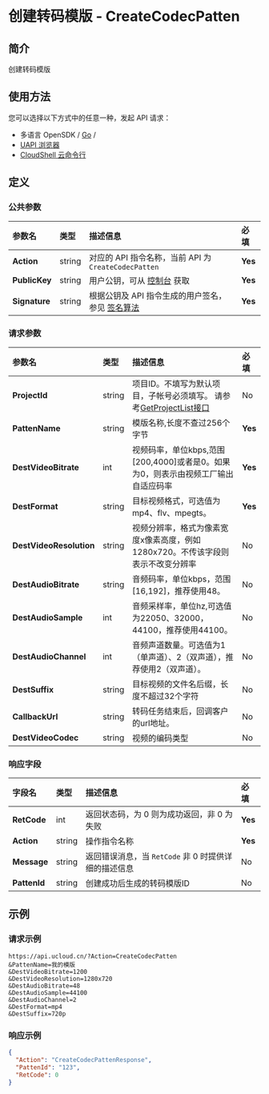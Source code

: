 # 创建转码模版 - CreateCodecPatten

## 简介

创建转码模版






## 使用方法

您可以选择以下方式中的任意一种，发起 API 请求：
- 多语言 OpenSDK / [Go](https://github.com/ucloud/ucloud-sdk-go) /
- [UAPI 浏览器](https://console.ucloud.cn/uapi/detail?id=CreateCodecPatten)
- [CloudShell 云命令行](https://shell.ucloud.cn/)


## 定义

### 公共参数

| 参数名 | 类型 | 描述信息 | 必填 |
|:---|:---|:---|:---|
| **Action**     | string  | 对应的 API 指令名称，当前 API 为 `CreateCodecPatten`                        | **Yes** |
| **PublicKey**  | string  | 用户公钥，可从 [控制台](https://console.ucloud.cn/uapi/apikey) 获取                                             | **Yes** |
| **Signature**  | string  | 根据公钥及 API 指令生成的用户签名，参见 [签名算法](api/summary/signature.md)  | **Yes** |

### 请求参数

| 参数名 | 类型 | 描述信息 | 必填 |
|:---|:---|:---|:---|
| **ProjectId** | string | 项目ID。不填写为默认项目，子帐号必须填写。 请参考[GetProjectList接口](api/summary/get_project_list) |No|
| **PattenName** | string | 模版名称,长度不查过256个字节 |**Yes**|
| **DestVideoBitrate** | int | 视频码率，单位kbps,范围[200,4000]或者是0。如果为0，则表示由视频工厂输出自适应码率 |**Yes**|
| **DestFormat** | string | 目标视频格式，可选值为mp4、flv、mpegts。 |**Yes**|
| **DestVideoResolution** | string | 视频分辨率，格式为像素宽度x像素高度，例如1280x720。不传该字段则表示不改变分辨率 |No|
| **DestAudioBitrate** | string | 音频码率，单位kbps，范围[16,192]，推荐使用48。 |No|
| **DestAudioSample** | int | 音频采样率，单位hz,可选值为22050、32000，44100，推荐使用44100。 |No|
| **DestAudioChannel** | int | 音频声道数量。可选值为1（单声道）、2（双声道），推荐使用2（双声道）。 |No|
| **DestSuffix** | string | 目标视频的文件名后缀，长度不超过32个字符 |No|
| **CallbackUrl** | string | 转码任务结束后，回调客户的url地址。 |No|
| **DestVideoCodec** | string | 视频的编码类型 |No|

### 响应字段

| 字段名 | 类型 | 描述信息 | 必填 |
|:---|:---|:---|:---|
| **RetCode** | int | 返回状态码，为 0 则为成功返回，非 0 为失败 |**Yes**|
| **Action** | string | 操作指令名称 |**Yes**|
| **Message** | string | 返回错误消息，当 `RetCode` 非 0 时提供详细的描述信息 |No|
| **PattenId** | string | 创建成功后生成的转码模版ID |No|




## 示例

### 请求示例
    
```
https://api.ucloud.cn/?Action=CreateCodecPatten
&PattenName=我的模版
&DestVideoBitrate=1200
&DestVideoResolution=1280x720
&DestAudioBitrate=48
&DestAudioSample=44100
&DestAudioChannel=2
&DestFormat=mp4
&DestSuffix=720p
```

### 响应示例
    
```json
{
  "Action": "CreateCodecPattenResponse",
  "PattenId": "123",
  "RetCode": 0
}
```






